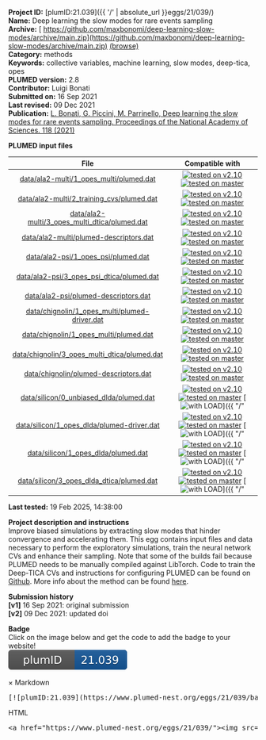 **Project ID:** [plumID:21.039]({{ '/' | absolute_url }}eggs/21/039/)  
**Name:**  Deep learning the slow modes for rare events sampling  
**Archive:** [ https://github.com/maxbonomi/deep-learning-slow-modes/archive/main.zip](https://github.com/maxbonomi/deep-learning-slow-modes/archive/main.zip) [(browse)](https://github.com/maxbonomi/deep-learning-slow-modes/tree/main)  
**Category:**  methods  
**Keywords:**  collective variables, machine learning, slow modes, deep-tica, opes  
**PLUMED version:**  2.8  
**Contributor:**  Luigi Bonati  
**Submitted on:** 16 Sep 2021  
**Last revised:** 09 Dec 2021  
**Publication:** [L. Bonati, G. Piccini, M. Parrinello, Deep learning the slow modes for rare events sampling. Proceedings of the National Academy of Sciences. 118 (2021)](http://dx.doi.org/10.1073/pnas.2113533118)  
  
**PLUMED input files**  
  
| File     | Compatible with |  
|:--------:|:--------:|  
| [data/ala2-multi/1_opes_multi/plumed.dat](./data/data/ala2-multi/1_opes_multi/plumed.dat.md) |  [![tested on v2.10](https://img.shields.io/badge/v2.10-passing-green.svg)](data/data/ala2-multi/1_opes_multi/plumed.dat.plumed.stderr) [![tested on master](https://img.shields.io/badge/master-passing-green.svg)](data/data/ala2-multi/1_opes_multi/plumed.dat.plumed_master.stderr) |  
| [data/ala2-multi/2_training_cvs/plumed.dat](./data/data/ala2-multi/2_training_cvs/plumed.dat.md) |  [![tested on v2.10](https://img.shields.io/badge/v2.10-passing-green.svg)](data/data/ala2-multi/2_training_cvs/plumed.dat.plumed.stderr) [![tested on master](https://img.shields.io/badge/master-passing-green.svg)](data/data/ala2-multi/2_training_cvs/plumed.dat.plumed_master.stderr) |  
| [data/ala2-multi/3_opes_multi_dtica/plumed.dat](./data/data/ala2-multi/3_opes_multi_dtica/plumed.dat.md) |  [![tested on v2.10](https://img.shields.io/badge/v2.10-passing-green.svg)](data/data/ala2-multi/3_opes_multi_dtica/plumed.dat.plumed.stderr) [![tested on master](https://img.shields.io/badge/master-passing-green.svg)](data/data/ala2-multi/3_opes_multi_dtica/plumed.dat.plumed_master.stderr) |  
| [data/ala2-multi/plumed-descriptors.dat](./data/data/ala2-multi/plumed-descriptors.dat.md) |  [![tested on v2.10](https://img.shields.io/badge/v2.10-passing-green.svg)](data/data/ala2-multi/plumed-descriptors.dat.plumed.stderr) [![tested on master](https://img.shields.io/badge/master-passing-green.svg)](data/data/ala2-multi/plumed-descriptors.dat.plumed_master.stderr) |  
| [data/ala2-psi/1_opes_psi/plumed.dat](./data/data/ala2-psi/1_opes_psi/plumed.dat.md) |  [![tested on v2.10](https://img.shields.io/badge/v2.10-passing-green.svg)](data/data/ala2-psi/1_opes_psi/plumed.dat.plumed.stderr) [![tested on master](https://img.shields.io/badge/master-passing-green.svg)](data/data/ala2-psi/1_opes_psi/plumed.dat.plumed_master.stderr) |  
| [data/ala2-psi/3_opes_psi_dtica/plumed.dat](./data/data/ala2-psi/3_opes_psi_dtica/plumed.dat.md) |  [![tested on v2.10](https://img.shields.io/badge/v2.10-passing-green.svg)](data/data/ala2-psi/3_opes_psi_dtica/plumed.dat.plumed.stderr) [![tested on master](https://img.shields.io/badge/master-passing-green.svg)](data/data/ala2-psi/3_opes_psi_dtica/plumed.dat.plumed_master.stderr) |  
| [data/ala2-psi/plumed-descriptors.dat](./data/data/ala2-psi/plumed-descriptors.dat.md) |  [![tested on v2.10](https://img.shields.io/badge/v2.10-passing-green.svg)](data/data/ala2-psi/plumed-descriptors.dat.plumed.stderr) [![tested on master](https://img.shields.io/badge/master-passing-green.svg)](data/data/ala2-psi/plumed-descriptors.dat.plumed_master.stderr) |  
| [data/chignolin/1_opes_multi/plumed-driver.dat](./data/data/chignolin/1_opes_multi/plumed-driver.dat.md) |  [![tested on v2.10](https://img.shields.io/badge/v2.10-passing-green.svg)](data/data/chignolin/1_opes_multi/plumed-driver.dat.plumed.stderr) [![tested on master](https://img.shields.io/badge/master-passing-green.svg)](data/data/chignolin/1_opes_multi/plumed-driver.dat.plumed_master.stderr) |  
| [data/chignolin/1_opes_multi/plumed.dat](./data/data/chignolin/1_opes_multi/plumed.dat.md) |  [![tested on v2.10](https://img.shields.io/badge/v2.10-passing-green.svg)](data/data/chignolin/1_opes_multi/plumed.dat.plumed.stderr) [![tested on master](https://img.shields.io/badge/master-passing-green.svg)](data/data/chignolin/1_opes_multi/plumed.dat.plumed_master.stderr) |  
| [data/chignolin/3_opes_multi_dtica/plumed.dat](./data/data/chignolin/3_opes_multi_dtica/plumed.dat.md) |  [![tested on v2.10](https://img.shields.io/badge/v2.10-passing-green.svg)](data/data/chignolin/3_opes_multi_dtica/plumed.dat.plumed.stderr) [![tested on master](https://img.shields.io/badge/master-passing-green.svg)](data/data/chignolin/3_opes_multi_dtica/plumed.dat.plumed_master.stderr) |  
| [data/chignolin/plumed-descriptors.dat](./data/data/chignolin/plumed-descriptors.dat.md) |  [![tested on v2.10](https://img.shields.io/badge/v2.10-passing-green.svg)](data/data/chignolin/plumed-descriptors.dat.plumed.stderr) [![tested on master](https://img.shields.io/badge/master-passing-green.svg)](data/data/chignolin/plumed-descriptors.dat.plumed_master.stderr) |  
| [data/silicon/0_unbiased_dlda/plumed.dat](./data/data/silicon/0_unbiased_dlda/plumed.dat.md) |  [![tested on v2.10](https://img.shields.io/badge/v2.10-passing-green.svg)](data/data/silicon/0_unbiased_dlda/plumed.dat.plumed.stderr) [![tested on master](https://img.shields.io/badge/master-passing-green.svg)](data/data/silicon/0_unbiased_dlda/plumed.dat.plumed_master.stderr) [![with LOAD](https://img.shields.io/badge/with-LOAD-yellow.svg)]({{ "/" | absolute_url }}badges) |  
| [data/silicon/1_opes_dlda/plumed-driver.dat](./data/data/silicon/1_opes_dlda/plumed-driver.dat.md) |  [![tested on v2.10](https://img.shields.io/badge/v2.10-passing-green.svg)](data/data/silicon/1_opes_dlda/plumed-driver.dat.plumed.stderr) [![tested on master](https://img.shields.io/badge/master-passing-green.svg)](data/data/silicon/1_opes_dlda/plumed-driver.dat.plumed_master.stderr) [![with LOAD](https://img.shields.io/badge/with-LOAD-yellow.svg)]({{ "/" | absolute_url }}badges) |  
| [data/silicon/1_opes_dlda/plumed.dat](./data/data/silicon/1_opes_dlda/plumed.dat.md) |  [![tested on v2.10](https://img.shields.io/badge/v2.10-passing-green.svg)](data/data/silicon/1_opes_dlda/plumed.dat.plumed.stderr) [![tested on master](https://img.shields.io/badge/master-passing-green.svg)](data/data/silicon/1_opes_dlda/plumed.dat.plumed_master.stderr) [![with LOAD](https://img.shields.io/badge/with-LOAD-yellow.svg)]({{ "/" | absolute_url }}badges) |  
| [data/silicon/3_opes_dlda_dtica/plumed.dat](./data/data/silicon/3_opes_dlda_dtica/plumed.dat.md) |  [![tested on v2.10](https://img.shields.io/badge/v2.10-passing-green.svg)](data/data/silicon/3_opes_dlda_dtica/plumed.dat.plumed.stderr) [![tested on master](https://img.shields.io/badge/master-passing-green.svg)](data/data/silicon/3_opes_dlda_dtica/plumed.dat.plumed_master.stderr) [![with LOAD](https://img.shields.io/badge/with-LOAD-yellow.svg)]({{ "/" | absolute_url }}badges) |  
  
**Last tested:**  19 Feb 2025, 14:38:00
  
**Project description and instructions**  
Improve biased simulations by extracting slow modes that hinder convergence and accelerating them. This egg contains input files and data necessary to perform the exploratory simulations, train the neural network CVs and enhance their sampling. Note that some of the builds fail because PLUMED needs to be manually compiled against LibTorch. Code to train the Deep-TICA CVs and instructions for configuring PLUMED can be found on [Github](https://github.com/luigibonati/deep-learning-slow-modes). More info about the method can be found [here](https://arxiv.org/abs/2107.03943).

  
**Submission history**  
**[v1]** 16 Sep 2021: original submission  
**[v2]** 09 Dec 2021: updated doi  
  
**Badge**  
Click on the image below and get the code to add the badge to your website!  
<img src="./badge.svg" alt="plumeDnest:21.039" id="myBtn" class="badge">
<div id="myModal" class="modal">
  <div class="modal-content">
    <span class="close">&times;</span>
    Markdown<pre>[![plumID:21.039](https://www.plumed-nest.org/eggs/21/039/badge.svg)](https://www.plumed-nest.org/eggs/21/039/)</pre>
    HTML<pre>&lt;a href="https://www.plumed-nest.org/eggs/21/039/"&gt;&lt;img src="https://www.plumed-nest.org/eggs/21/039/badge.svg" alt="plumID:21.039"&gt;&lt;/a&gt;</pre>
  </div>
</div>
